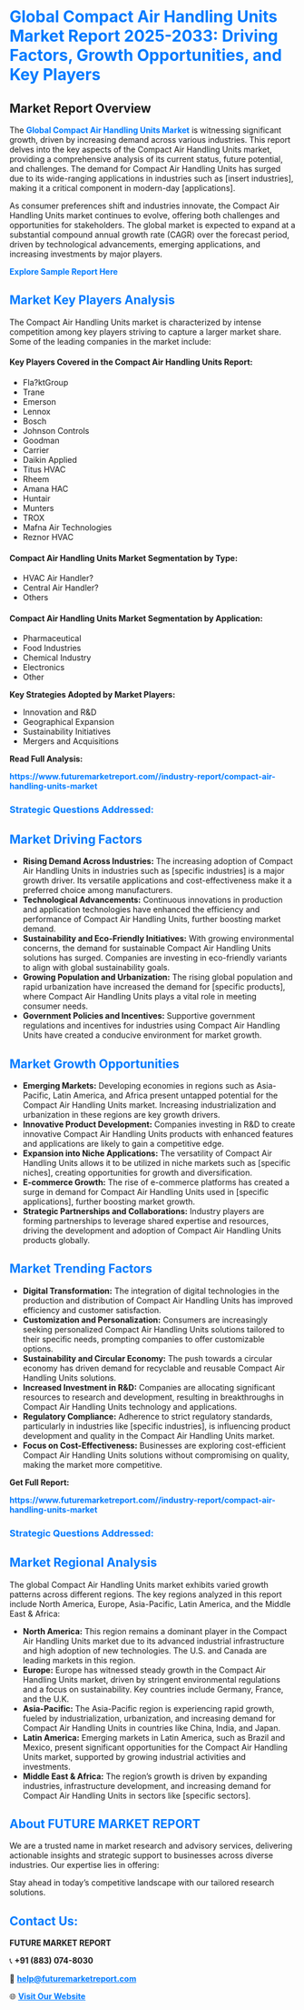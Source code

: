 <h1 style="color: #007BFF;">Global Compact Air Handling Units Market Report 2025-2033: Driving Factors, Growth Opportunities, and Key Players</h1>

<section id="overview">
<h2>Market Report Overview</h2>
<p>The <a href="https://www.futuremarketreport.com//industry-report/compact-air-handling-units-market" style="color: #007BFF; text-decoration: none;"><strong>Global Compact Air Handling Units Market</strong></a> is witnessing significant growth, driven by increasing demand across various industries. This report delves into the key aspects of the Compact Air Handling Units market, providing a comprehensive analysis of its current status, future potential, and challenges. The demand for Compact Air Handling Units has surged due to its wide-ranging applications in industries such as [insert industries], making it a critical component in modern-day [applications].</p>
<p>As consumer preferences shift and industries innovate, the Compact Air Handling Units market continues to evolve, offering both challenges and opportunities for stakeholders. The global market is expected to expand at a substantial compound annual growth rate (CAGR) over the forecast period, driven by technological advancements, emerging applications, and increasing investments by major players.</p>
</section>

<section id="overview">
<p><a href="https://www.futuremarketreport.com//request-sample/reportId=46259" style="color: #007BFF; text-decoration: none;"><strong>Explore Sample Report Here</strong></a></p>
</section>

<section id="key-players">
<h2 style="color: #007BFF;">Market Key Players Analysis</h2>
<p>The Compact Air Handling Units market is characterized by intense competition among key players striving to capture a larger market share. Some of the leading companies in the market include:</p>
<h4>Key Players Covered in the Compact Air Handling Units Report:</h4>
<ul><li>Fla?ktGroup</li><li>Trane</li><li>Emerson</li><li>Lennox</li><li>Bosch</li><li>Johnson Controls</li><li>Goodman</li><li>Carrier</li><li>Daikin Applied</li><li>Titus HVAC</li><li>Rheem</li><li>Amana HAC</li><li>Huntair</li><li>Munters</li><li>TROX</li><li>Mafna Air Technologies</li><li>Reznor HVAC</li></ul>
<h4>Compact Air Handling Units Market Segmentation by Type:</h4>
<ul><li>HVAC Air Handler?</li><li>Central Air Handler?</li><li>Others</li></ul>

<h4>Compact Air Handling Units Market Segmentation by Application:</h4>
<ul><li>Pharmaceutical</li><li>Food Industries</li><li>Chemical Industry</li><li>Electronics</li><li>Other</li></ul>
<p><strong>Key Strategies Adopted by Market Players:</strong></p>
<ul>
<li>Innovation and R&D</li>
<li>Geographical Expansion</li>
<li>Sustainability Initiatives</li>
<li>Mergers and Acquisitions</li>
</ul>
</section>

<section>
<p><strong>Read Full Analysis: </strong></p><a href="https://www.futuremarketreport.com//industry-report/compact-air-handling-units-market" style="color: #007BFF; text-decoration: none;"><strong>https://www.futuremarketreport.com//industry-report/compact-air-handling-units-market</strong></a>
<h3 style="color: #007BFF;">Strategic Questions Addressed:</h3>
</section>

<section id="driving-factors">
<h2 style="color: #007BFF;">Market Driving Factors</h2>
<ul>
<li><strong>Rising Demand Across Industries:</strong> The increasing adoption of Compact Air Handling Units in industries such as [specific industries] is a major growth driver. Its versatile applications and cost-effectiveness make it a preferred choice among manufacturers.</li>
<li><strong>Technological Advancements:</strong> Continuous innovations in production and application technologies have enhanced the efficiency and performance of Compact Air Handling Units, further boosting market demand.</li>
<li><strong>Sustainability and Eco-Friendly Initiatives:</strong> With growing environmental concerns, the demand for sustainable Compact Air Handling Units solutions has surged. Companies are investing in eco-friendly variants to align with global sustainability goals.</li>
<li><strong>Growing Population and Urbanization:</strong> The rising global population and rapid urbanization have increased the demand for [specific products], where Compact Air Handling Units plays a vital role in meeting consumer needs.</li>
<li><strong>Government Policies and Incentives:</strong> Supportive government regulations and incentives for industries using Compact Air Handling Units have created a conducive environment for market growth.</li>
</ul>
</section>

<section id="growth-opportunities">
<h2 style="color: #007BFF;">Market Growth Opportunities</h2>
<ul>
<li><strong>Emerging Markets:</strong> Developing economies in regions such as Asia-Pacific, Latin America, and Africa present untapped potential for the Compact Air Handling Units market. Increasing industrialization and urbanization in these regions are key growth drivers.</li>
<li><strong>Innovative Product Development:</strong> Companies investing in R&D to create innovative Compact Air Handling Units products with enhanced features and applications are likely to gain a competitive edge.</li>
<li><strong>Expansion into Niche Applications:</strong> The versatility of Compact Air Handling Units allows it to be utilized in niche markets such as [specific niches], creating opportunities for growth and diversification.</li>
<li><strong>E-commerce Growth:</strong> The rise of e-commerce platforms has created a surge in demand for Compact Air Handling Units used in [specific applications], further boosting market growth.</li>
<li><strong>Strategic Partnerships and Collaborations:</strong> Industry players are forming partnerships to leverage shared expertise and resources, driving the development and adoption of Compact Air Handling Units products globally.</li>
</ul>
</section>

<section id="trending-factors">
<h2 style="color: #007BFF;">Market Trending Factors</h2>
<ul>
<li><strong>Digital Transformation:</strong> The integration of digital technologies in the production and distribution of Compact Air Handling Units has improved efficiency and customer satisfaction.</li>
<li><strong>Customization and Personalization:</strong> Consumers are increasingly seeking personalized Compact Air Handling Units solutions tailored to their specific needs, prompting companies to offer customizable options.</li>
<li><strong>Sustainability and Circular Economy:</strong> The push towards a circular economy has driven demand for recyclable and reusable Compact Air Handling Units solutions.</li>
<li><strong>Increased Investment in R&D:</strong> Companies are allocating significant resources to research and development, resulting in breakthroughs in Compact Air Handling Units technology and applications.</li>
<li><strong>Regulatory Compliance:</strong> Adherence to strict regulatory standards, particularly in industries like [specific industries], is influencing product development and quality in the Compact Air Handling Units market.</li>
<li><strong>Focus on Cost-Effectiveness:</strong> Businesses are exploring cost-efficient Compact Air Handling Units solutions without compromising on quality, making the market more competitive.</li>
</ul>
</section>

<section>
<p><strong>Get Full Report: </strong></p><a href="https://www.futuremarketreport.com//industry-report/compact-air-handling-units-market" style="color: #007BFF; text-decoration: none;"><strong>https://www.futuremarketreport.com//industry-report/compact-air-handling-units-market</strong></a>
<h3 style="color: #007BFF;">Strategic Questions Addressed:</h3>
</section>


<section id="regional-analysis">
<h2 style="color: #007BFF;">Market Regional Analysis</h2>
<p>The global Compact Air Handling Units market exhibits varied growth patterns across different regions. The key regions analyzed in this report include North America, Europe, Asia-Pacific, Latin America, and the Middle East & Africa:</p>
<ul>
<li><strong>North America:</strong> This region remains a dominant player in the Compact Air Handling Units market due to its advanced industrial infrastructure and high adoption of new technologies. The U.S. and Canada are leading markets in this region.</li>
<li><strong>Europe:</strong> Europe has witnessed steady growth in the Compact Air Handling Units market, driven by stringent environmental regulations and a focus on sustainability. Key countries include Germany, France, and the U.K.</li>
<li><strong>Asia-Pacific:</strong> The Asia-Pacific region is experiencing rapid growth, fueled by industrialization, urbanization, and increasing demand for Compact Air Handling Units in countries like China, India, and Japan.</li>
<li><strong>Latin America:</strong> Emerging markets in Latin America, such as Brazil and Mexico, present significant opportunities for the Compact Air Handling Units market, supported by growing industrial activities and investments.</li>
<li><strong>Middle East & Africa:</strong> The region’s growth is driven by expanding industries, infrastructure development, and increasing demand for Compact Air Handling Units in sectors like [specific sectors].</li>
</ul>
</section>

<footer>
<h2 style="color: #007BFF;">About FUTURE MARKET REPORT</h2>
<p>We are a trusted name in market research and advisory services, delivering actionable insights and strategic support to businesses across diverse industries. Our expertise lies in offering:</p>

<p>Stay ahead in today’s competitive landscape with our tailored research solutions.</p>

<h2 style="color: #007BFF;">Contact Us:</h2>
<p><strong>FUTURE MARKET REPORT</strong></p>
<p>📞 <strong>+91 (883) 074-8030</strong></p>
<p>📧 <strong><a href="mailto:help@futuremarketreport.com" style="color: #007BFF;">help@futuremarketreport.com</a></strong></p>
<p>🌐 <strong><a href="https://www.futuremarketreport.com/" style="color: #007BFF;">Visit Our Website</a></strong></p>
</footer>